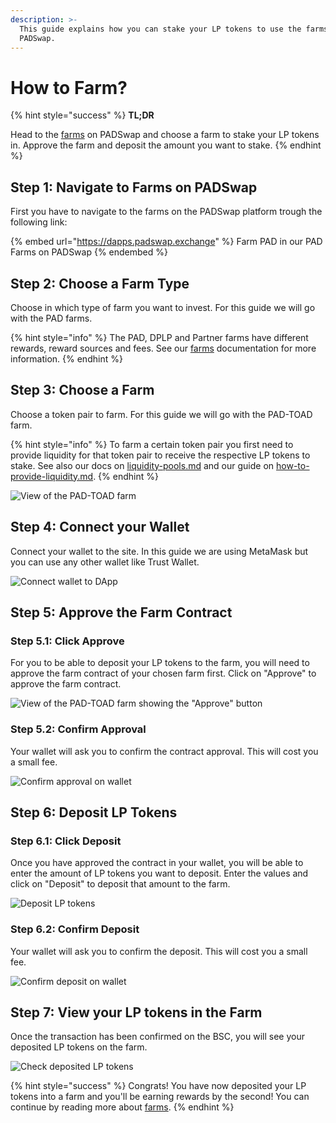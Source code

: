 ```yaml
---
description: >-
  This guide explains how you can stake your LP tokens to use the farms on
  PADSwap.
---
```


# How to Farm?

{% hint style="success" %}
**TL;DR**

Head to the [farms](https://dapps.padswap.exchange) on PADSwap and choose a farm to stake your LP tokens in. Approve the farm and deposit the amount you want to stake.
{% endhint %}

## Step 1: Navigate to Farms on PADSwap

First you have to navigate to the farms on the PADSwap platform trough the following link:

{% embed url="https://dapps.padswap.exchange" %}
Farm PAD in our PAD Farms on PADSwap
{% endembed %}

## Step 2: Choose a Farm Type

Choose in which type of farm you want to invest. For this guide we will go with the PAD farms.

{% hint style="info" %}
The PAD, DPLP and Partner farms have different rewards, reward sources and fees. See our [farms](../products/farms/ "mention") documentation for more information.
{% endhint %}

## Step 3: Choose a Farm

Choose a token pair to farm. For this guide we will go with the PAD-TOAD farm.

{% hint style="info" %}
To farm a certain token pair you first need to provide liquidity for that token pair to receive the respective LP tokens to stake. See also our docs on [liquidity-pools.md](../products/padswap/liquidity-pools.md "mention") and our guide on [how-to-provide-liquidity.md](how-to-provide-liquidity.md "mention").
{% endhint %}

![View of the PAD-TOAD farm](https://github.com/ToadNetwork/Docs/blob/main/docs/\_media/howtos/PadSwapAddingLiquidity16\_putLPTokensOnFarm.png?raw=true)

## Step 4: Connect your Wallet

Connect your wallet to the site. In this guide we are using MetaMask but you can use any other wallet like Trust Wallet.

![Connect wallet to DApp](https://github.com/ToadNetwork/Docs/blob/main/docs/\_media/howtos/AddingLiquidity13\_connectWallet.png?raw=true)

## Step 5: Approve the Farm Contract

### Step 5.1: Click Approve

For you to be able to deposit your LP tokens to the farm, you will need to approve the farm contract of your chosen farm first. Click on "Approve" to approve the farm contract.

![View of the PAD-TOAD farm showing the "Approve" button](https://github.com/ToadNetwork/Docs/blob/main/docs/\_media/howtos/PadSwapAddingLiquidity18\_navigateToChoosenFarm.png?raw=true)

### Step 5.2: Confirm Approval

Your wallet will ask you to confirm the contract approval. This will cost you a small fee.

![Confirm approval on wallet](https://github.com/ToadNetwork/Docs/blob/main/docs/\_media/howtos/PadSwapAddingLiquidity19\_approveFarmOnWallet.png?raw=true)

## Step 6: Deposit LP Tokens

### Step 6.1: Click Deposit

Once you have approved the contract in your wallet, you will be able to enter the amount of LP tokens you want to deposit. Enter the values and click on "Deposit" to deposit that amount to the farm.

![Deposit LP tokens](https://github.com/ToadNetwork/Docs/blob/main/docs/\_media/howtos/PadSwapAddingLiquidity20\_depositLPTokens.png?raw=true)

### Step 6.2: Confirm Deposit

Your wallet will ask you to confirm the deposit. This will cost you a small fee.

![Confirm deposit on wallet](https://github.com/ToadNetwork/Docs/blob/main/docs/\_media/howtos/PadSwapAddingLiquidity21\_confirmDepositOnWallet.png?raw=true)

## Step 7: View your LP tokens in the Farm

Once the transaction has been confirmed on the BSC, you will see your deposited LP tokens on the farm.

![Check deposited LP tokens](https://github.com/ToadNetwork/Docs/blob/main/docs/\_media/howtos/PadSwapAddingLiquidity22\_checkDepositedTokens.png?raw=true)

{% hint style="success" %}
Congrats! You have now deposited your LP tokens into a farm and you'll be earning rewards by the second! You can continue by reading more about [farms](../products/farms/ "mention").
{% endhint %}
